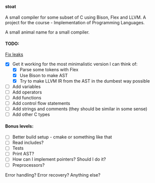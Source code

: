 #### stoat
A small compiler for some subset of C using Bison, Flex and LLVM.
A project for the course - Implementation of Programming Languages.

A small animal name for a small compiler.

#### TODO:

[Fix leaks](https://image.emojisky.com/937/872937-middle.png)

- [x] Get it working for the most minimalistic version I can think of:
    - [x] Parse some tokens with Flex
    - [x] Use Bison to make AST
    - [x] Try to make LLVM IR from the AST in the dumbest way possible
- [ ] Add variables
- [ ] Add operators
- [ ] Add functions
- [ ] Add control flow statements
- [ ] Add strings and comments (they should be similar in some sense)
- [ ] Add other C types

#### Bonus levels:
- [ ] Better build setup - cmake or something like that
- [ ] Read includes?
- [ ] Tests
- [ ] Print AST?
- [ ] How can I implement pointers? Should I do it?
- [ ] Preprocessors?

Error handling? Error recovery?
Anything else?
